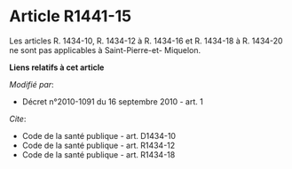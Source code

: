 # Article R1441-15

Les articles R. 1434-10, R. 1434-12 à R. 1434-16 et R. 1434-18 à R. 1434-20 ne sont pas applicables à Saint-Pierre-et-
Miquelon.

**Liens relatifs à cet article**

_Modifié par_:

  - Décret n°2010-1091 du 16 septembre 2010 - art. 1

_Cite_:

  - Code de la santé publique - art. D1434-10
  - Code de la santé publique - art. R1434-12
  - Code de la santé publique - art. R1434-18
